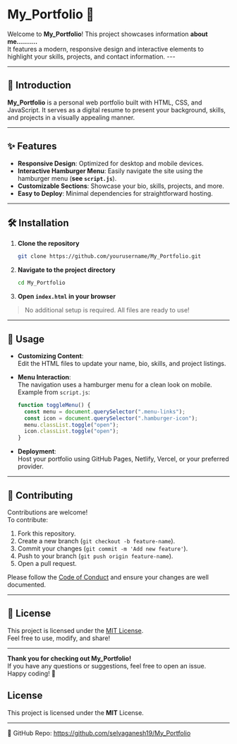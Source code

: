 # My_Portfolio 🚀

Welcome to **My_Portfolio**! This project showcases information **about me..........**  
It features a modern, responsive design and interactive elements to highlight your skills, projects, and contact information. ---

---

## 📝 Introduction

**My_Portfolio** is a personal web portfolio built with HTML, CSS, and JavaScript. It serves as a digital resume to present your background, skills, and projects in a visually appealing manner.

---

## ✨ Features

- **Responsive Design**: Optimized for desktop and mobile devices.
- **Interactive Hamburger Menu**: Easily navigate the site using the hamburger menu (**see `script.js`**).
- **Customizable Sections**: Showcase your bio, skills, projects, and more.
- **Easy to Deploy**: Minimal dependencies for straightforward hosting.

---

## 🛠️ Installation

1. **Clone the repository**
    ```bash
    git clone https://github.com/yourusername/My_Portfolio.git
    ```
2. **Navigate to the project directory**
    ```bash
    cd My_Portfolio
    ```
3. **Open `index.html` in your browser**

> No additional setup is required. All files are ready to use!

---

## 🚀 Usage

- **Customizing Content**:  
  Edit the HTML files to update your name, bio, skills, and project listings.
- **Menu Interaction**:  
  The navigation uses a hamburger menu for a clean look on mobile.  
  Example from `script.js`:

    ```javascript
    function toggleMenu() {
      const menu = document.querySelector(".menu-links");
      const icon = document.querySelector(".hamburger-icon");
      menu.classList.toggle("open");
      icon.classList.toggle("open");
    }
    ```

- **Deployment**:  
  Host your portfolio using GitHub Pages, Netlify, Vercel, or your preferred provider.

---

## 🤝 Contributing

Contributions are welcome!  
To contribute:

1. Fork this repository.
2. Create a new branch (`git checkout -b feature-name`).
3. Commit your changes (`git commit -m 'Add new feature'`).
4. Push to your branch (`git push origin feature-name`).
5. Open a pull request.

Please follow the [Code of Conduct](CODE_OF_CONDUCT.md) and ensure your changes are well documented.

---

## 📄 License

This project is licensed under the [MIT License](LICENSE).  
Feel free to use, modify, and share!

---

**Thank you for checking out My_Portfolio!**  
If you have any questions or suggestions, feel free to open an issue.  
Happy coding! 🚀

## License
This project is licensed under the **MIT** License.

---
🔗 GitHub Repo: https://github.com/selvaganesh19/My_Portfolio
